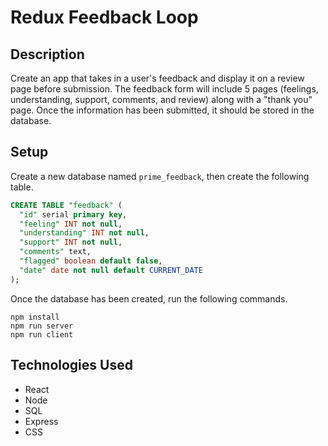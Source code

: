 # Redux Feedback Loop

## Description

Create an app that takes in a user's feedback and display it on a review page before submission. The feedback form will include 5 pages (feelings, understanding, support, comments, and review) along with a "thank you" page. Once the information has been submitted, it should be stored in the database.

## Setup

Create a new database named `prime_feedback`, then create the following table.

```SQL
CREATE TABLE "feedback" (
  "id" serial primary key,
  "feeling" INT not null,
  "understanding" INT not null,
  "support" INT not null,
  "comments" text,
  "flagged" boolean default false,
  "date" date not null default CURRENT_DATE
); 
```

Once the database has been created, run the following commands.

```
npm install
npm run server
npm run client
```

## Technologies Used

- React
- Node
- SQL
- Express
- CSS
